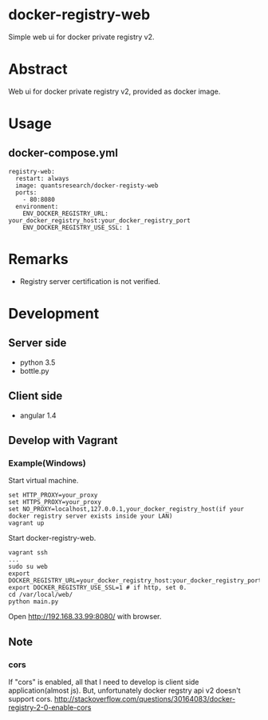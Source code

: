# docker-registry-web
Simple web ui for docker private registry v2.

# Abstract
Web ui for docker private registry v2, provided as docker image.

# Usage

## docker-compose.yml

    registry-web:
      restart: always
      image: quantsresearch/docker-registy-web
      ports:
        - 80:8080
      environment:
        ENV_DOCKER_REGISTRY_URL: your_docker_registry_host:your_docker_registry_port
        ENV_DOCKER_REGISTRY_USE_SSL: 1

# Remarks
* Registry server certification is not verified.


# Development

## Server side
* python 3.5
* bottle.py

## Client side
* angular 1.4

## Develop with Vagrant

### Example(Windows)

Start virtual machine.

    set HTTP_PROXY=your_proxy
    set HTTPS_PROXY=your_proxy
    set NO_PROXY=localhost,127.0.0.1,your_docker_registry_host(if your docker registry server exists inside your LAN)
    vagrant up

Start docker-registry-web.

    vagrant ssh
    ...
    sudo su web
    export DOCKER_REGISTRY_URL=your_docker_registry_host:your_docker_registry_port
    export DOCKER_REGISTRY_USE_SSL=1 # if http, set 0.
    cd /var/local/web/
    python main.py
    
Open http://192.168.33.99:8080/ with browser.
    
## Note

### cors
If "cors" is enabled, all that I need to develop is client side application(almost js).
But, unfortunately docker regstry api v2 doesn't support cors.
http://stackoverflow.com/questions/30164083/docker-registry-2-0-enable-cors

